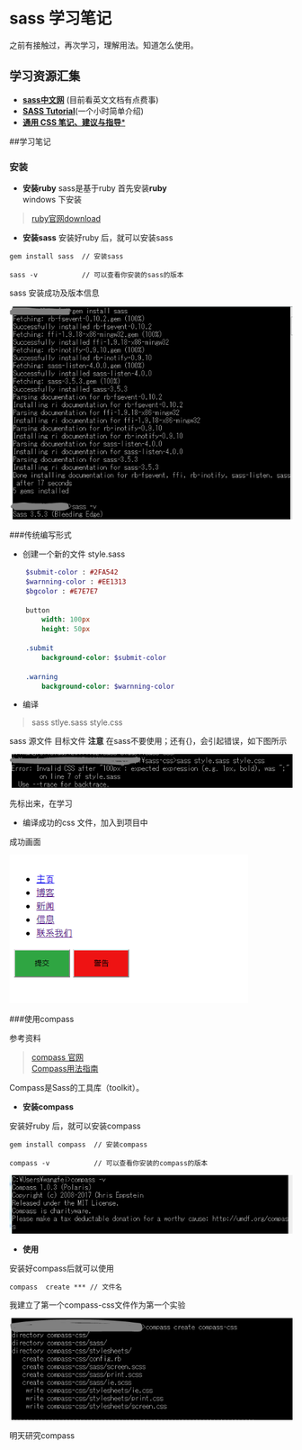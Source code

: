 # sass 学习笔记

之前有接触过，再次学习，理解用法。知道怎么使用。

## 学习资源汇集
+ [**sass中文网**](http://www.sasschina.com/) (目前看英文文档有点费事)
+ [**SASS Tutorial**](https://www.youtube.com/watch?v=wz3kElLbEHE&t=626s)(一个小时简单介绍)
+ [**通用 CSS 笔记、建议与指导***](https://github.com/chadluo/CSS-Guidelines/blob/master/README.md)

##学习笔记

### 安装

+ **安装ruby**
sass是基于ruby 首先安装**ruby**</br>
windows 下安装

>[ruby官网download](https://rubyinstaller.org/downloads/)

+ **安装sass**
安装好ruby 后，就可以安装sass
```
gem install sass  // 安装sass

sass -v           // 可以查看你安装的sass的版本
```

sass 安装成功及版本信息

![sass 安装成功及版本信息](./img/sass1.png)

###传统编写形式

+ 创建一个新的文件 style.sass
    
```sass
    $submit-color : #2FA542
    $warnning-color : #EE1313
    $bgcolor : #E7E7E7

    button 
        width: 100px
        height: 50px

    .submit 
        background-color: $submit-color

    .warning 
        background-color: $warnning-color
```
+ 编译

>    sass stlye.sass style.css

sass 源文件 目标文件
**注意** 在sass不要使用；还有{}，会引起错误，如下图所示

![错误信息](./img/sass2.png)


先标出来，在学习

+ 编译成功的css 文件，加入到项目中

成功画面

![测试画面](./img/sass3.png)

###使用compass

参考资料

>[compass 官网](http://compass-style.org/)</br>
>[Compass用法指南](http://www.ruanyifeng.com/blog/2012/11/compass.html)

Compass是Sass的工具库（toolkit）。

+ **安装compass**

安装好ruby 后，就可以安装compass
```
gem install compass  // 安装compass

compass -v           // 可以查看你安装的compass的版本
```

![compass 安装成功及版本信息](./img/sass4.png)

+ **使用**

安装好compass后就可以使用
```
compass  create *** // 文件名       
```

我建立了第一个compass-css文件作为第一个实验

![sass 安装成功及版本信息](./img/sass5.png)

明天研究compass